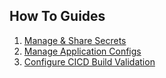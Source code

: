 ## How To Guides

1. [Manage & Share Secrets](/docs/user-guides/how-to/share-secrets/)
1. [Manage Application Configs](/docs/user-guides/how-to/manage-application-configs/)
1. [Configure CICD Build Validation](/docs/user-guides/how-to/cicd-validation/)